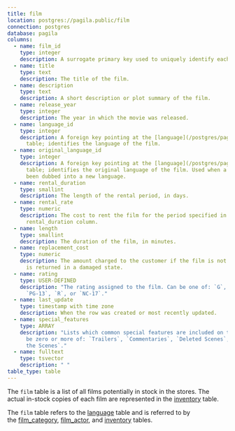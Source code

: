 ```yaml
---
title: film
location: postgres://pagila.public/film
connection: postgres
database: pagila
columns:
  - name: film_id
    type: integer
    description: A surrogate primary key used to uniquely identify each film in the table.
  - name: title
    type: text
    description: The title of the film.
  - name: description
    type: text
    description: A short description or plot summary of the film.
  - name: release_year
    type: integer
    description: The year in which the movie was released.
  - name: language_id
    type: integer
    description: A foreign key pointing at the [language](/postgres/pagila/language)
      table; identifies the language of the film.
  - name: original_language_id
    type: integer
    description: A foreign key pointing at the [language](/postgres/pagila/language)
      table; identifies the original language of the film. Used when a film has
      been dubbed into a new language.
  - name: rental_duration
    type: smallint
    description: The length of the rental period, in days.
  - name: rental_rate
    type: numeric
    description: The cost to rent the film for the period specified in the
      rental_duration column.
  - name: length
    type: smallint
    description: The duration of the film, in minutes.
  - name: replacement_cost
    type: numeric
    description: The amount charged to the customer if the film is not returned or
      is returned in a damaged state.
  - name: rating
    type: USER-DEFINED
    description: "The rating assigned to the film. Can be one of: `G`, `PG`,
      `PG-13`, `R`, or `NC-17`."
  - name: last_update
    type: timestamp with time zone
    description: When the row was created or most recently updated.
  - name: special_features
    type: ARRAY
    description: "Lists which common special features are included on the DVD. Can
      be zero or more of: `Trailers`, `Commentaries`, `Deleted Scenes`, `Behind
      the Scenes`."
  - name: fulltext
    type: tsvector
    description: " "
table_type: table
---
```

The `film` table is a list of all films potentially in stock in the stores. The actual in-stock copies of each film are represented in the [inventory](/postgres/pagila/inventory) table.

The `film` table refers to the [language](/postgres/pagila/language) table and is referred to by the [film_category](/postgres/pagila/film_category), [film_actor](/postgres/pagila/film_actor), and [inventory](/postgres/pagila/inventory) tables.
